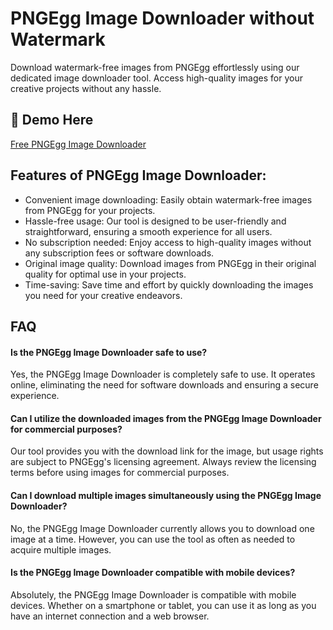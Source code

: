 # PNGEgg Image Downloader without Watermark
Download watermark-free images from PNGEgg effortlessly using our dedicated image downloader tool. Access high-quality images for your creative projects without any hassle.

## 🔗 Demo Here
[Free PNGEgg Image Downloader](https://imgpanda.com/pngegg-downloader/)

## Features of PNGEgg Image Downloader:

- Convenient image downloading: Easily obtain watermark-free images from PNGEgg for your projects.
- Hassle-free usage: Our tool is designed to be user-friendly and straightforward, ensuring a smooth experience for all users.
- No subscription needed: Enjoy access to high-quality images without any subscription fees or software downloads.
- Original image quality: Download images from PNGEgg in their original quality for optimal use in your projects.
- Time-saving: Save time and effort by quickly downloading the images you need for your creative endeavors.

## FAQ

#### Is the PNGEgg Image Downloader safe to use?

Yes, the PNGEgg Image Downloader is completely safe to use. It operates online, eliminating the need for software downloads and ensuring a secure experience.

#### Can I utilize the downloaded images from the PNGEgg Image Downloader for commercial purposes?

Our tool provides you with the download link for the image, but usage rights are subject to PNGEgg's licensing agreement. Always review the licensing terms before using images for commercial purposes.

#### Can I download multiple images simultaneously using the PNGEgg Image Downloader?

No, the PNGEgg Image Downloader currently allows you to download one image at a time. However, you can use the tool as often as needed to acquire multiple images.

#### Is the PNGEgg Image Downloader compatible with mobile devices?

Absolutely, the PNGEgg Image Downloader is compatible with mobile devices. Whether on a smartphone or tablet, you can use it as long as you have an internet connection and a web browser.
